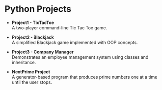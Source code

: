 # Python Projects

- **Project1 - TicTacToe**  
  A two-player command-line Tic Tac Toe game.

- **Project2 - Blackjack**  
  A simplified Blackjack game implemented with OOP concepts.

- **Project3 - Company Manager**  
  Demonstrates an employee management system using classes and inheritance.

- **NextPrime Project**  
  A generator-based program that produces prime numbers one at a time until the user stops.
